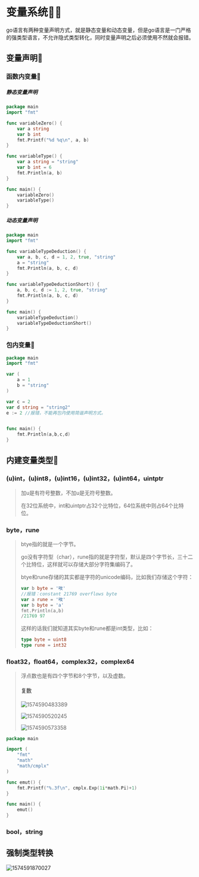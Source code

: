 # 变量系统👳‍♂️

go语言有两种变量声明方式，就是静态变量和动态变量，但是go语言是一门严格的强类型语言，不允许隐式类型转化，同时变量声明之后必须使用不然就会报错。

## 变量声明🥁

### 函数内变量🎠

##### 静态变量声明

```go
package main
import "fmt"

func variableZero() {
	var a string
	var b int
	fmt.Printf("%d %q\n", a, b)
}

func variableType() {
	var a string = "string"
	var b int = 6
	fmt.Println(a, b)
}

func main() {
	variableZero()
	variableType()
}
```

##### 动态变量声明

```go
package main
import "fmt"

func variableTypeDeduction() {
	var a, b, c, d = 1, 2, true, "string"
    a = "string"
	fmt.Println(a, b, c, d)
}

func variableTypeDeductionShort() {
	a, b, c, d := 1, 2, true, "string"
	fmt.Println(a, b, c, d)
}

func main() {
	variableTypeDeduction()
	variableTypeDeductionShort()
}
```

### 包内变量🗽

```go
package main
import "fmt"

var (
	a = 1
	b = "string"
)

var c = 2
var d string = "string2"
e := 2 //报错，不能再包内使用简谐声明方式。


func main() {
	fmt.Println(a,b,c,d)
}
```



## 内建变量类型🎸

### (u)int，(u)int8，(u)int16，(u)int32，(u)int64，uintptr

> 加u是有符号整数，不加u是无符号整数。
>
> 在32位系统中，int和uintptr占32个比特位，64位系统中则占64个比特位。



### byte，rune

> btye指的就是一个字节。
>
> go没有字符型（char），rune指的就是字符型，默认是四个字节长，三十二个比特位，这样就可以存储大部分字符集编码了。
>
> btye和rune存储的其实都是字符的unicode编码，比如我们存储这个字符：
>
> ```go
> var b byte = '唉'
> //报错：constant 21769 overflows byte
> var a rune = '唉'
> var b byte = 'a'
> fmt.Println(a,b)
> /21769 97
> ```
>
> 这样的话我们就知道其实byte和rune都是int类型，比如：
>
> ```go
> type byte = uint8
> type rune = int32
> ```



### float32，float64，complex32，complex64

> 浮点数也是有四个字节和8个字节，以及虚数。
>
> #### 复数
>
> ![1574590483389](F:\我的笔记\image\1574590483389.png)
>
> ![1574590520245](F:\我的笔记\image\1574590520245.png)
>
> ![1574590573358](F:\我的笔记\image\1574590573358.png)

```go
package main

import (
	"fmt"
	"math"
	"math/cmplx"
)

func emut() {
	fmt.Printf("%.3f\n", cmplx.Exp(1i*math.Pi)+1)
}

func main() {
	emut()
}
```



### bool，string



## 强制类型转换

![1574591870027](F:\我的笔记\image\1574591870027.png)

​	